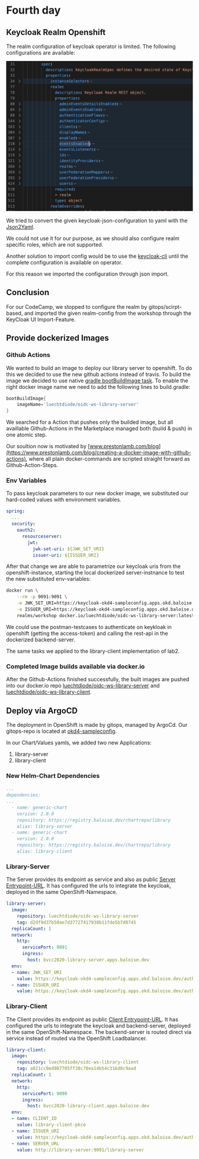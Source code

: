 # Fourth day


## Keycloak Realm Openshift
The realm configuration of keycloak operator is limited. The following configurations are available:

![Realm-Sections](img/realm-1.png)

We tried to convert the given keycloak-json-configuration to yaml with the [Json2Yaml](https://www.json2yaml.com/).

We could not use it for our purpose, as we should also configure realm specific
roles, which are not supported.

Another solution to import config would be to use the  [keycloak-cli](https://github.com/adorsys/keycloak-config-cli) until the complete configuration is available on operator.

For this reason we imported the configuration through json import.

## Conclusion

For our CodeCamp, we stopped to configure the realm by gitops/scirpt-based, and
imported the given realm-config from the workshop through the KeyCloak UI Import-Feature.


## Provide dockerized Images

### Github Actions
We wanted to build an image to deploy our library server to openshift. To do this we decided to use the new github actions instead of travis. To build the image we decided to use native [gradle bootBuildImage task](https://spring.io/guides/gs/spring-boot-docker/). To enable the right docker image name we need to add the following lines to build.gradle:
```gradle
bootBuildImage{
    imageName='luechtdiode/oidc-ws-library-server'
}
```

We searched for a Action that pushes only the builded image, but all availlable
Github-Actions in the Marketplace managed both (build & push) in one atomic step.

Our soultion now is motivated by [www.prestonlamb.com/blog](https://www.prestonlamb.com/blog/creating-a-docker-image-with-github-actions), where all plain docker-commands are scripted straight forward as Github-Action-Steps.

### Env Variables
To pass keycloak parameters to our new docker image, we substituted our hard-coded values with environment variables. 

```yaml
spring:
  ...
  security:
    oauth2:
      resourceserver:
        jwt:
          jwk-set-uri: ${JWK_SET_URI}
          issuer-uri: ${ISSUER_URI}
```

After that change we are able to parametrize our keycloak uris from the openshift-instance, starting the local dockerized server-instnance to test
the new substituted env-variables:

```bash
docker run \
    --rm -p 9091:9091 \
    -e JWK_SET_URI=https://keycloak-okd4-sampleconfig.apps.okd.baloise.dev/auth/realms/workshop/protocol/openid-connect/certs \
    -e ISSUER_URI=https://keycloak-okd4-sampleconfig.apps.okd.baloise.dev/auth/ \
    realms/workshop docker.io/luechtdiode/oidc-ws-library-server:latest

```
We could use the postman-testcases to authenticate on keykloak in openshift (getting the access-token) and calling the rest-api in the dockerized backend-server.

The same tasks we applied to the library-client implementation of lab2.

### Completed Image builds available via docker.io

After the Github-Actions finished successfully, the built images are pushed into our docker.io repo [luechtdiode/oidc-ws-library-server](https://hub.docker.com/repository/docker/luechtdiode/oidc-ws-library-server) and [luechtdiode/oidc-ws-library-client](https://hub.docker.com/repository/docker/luechtdiode/oidc-ws-library-client).

## Deploy via ArgoCD

The deployment in OpenShift is made by gitops, managed by ArgoCd.
Our gitops-repo is located at [okd4-sampleconfig](https://github.com/bal-code-camp-rest-oidc/okd4-appconfig/tree/master/okd4-sampleconfig).

In our Chart/Values yamls, we added two new Applications:
1. library-server
2. library-client

### New Helm-Chart Dependencies
```yaml
...
dependencies:
...
  - name: generic-chart
    version: 2.0.0
    repository: https://registry.baloise.dev/chartrepo/library
    alias: library-server
  - name: generic-chart
    version: 2.0.0
    repository: https://registry.baloise.dev/chartrepo/library
    alias: library-client
```

### Library-Server

The Server provides its endpoint as service and also as public [Server Entrypoint-URL](bvcc2020-library-server.apps.baloise.dev/library-server).
It has configured the urls to integrate the keycloak, deployed in the same
OpenShift-Namespace.

```yaml
library-server:
  image:
    repository: luechtdiode/oidc-ws-library-server
    tag: d2df9d37b50ae7d37727417938b11fde5b7d8745
  replicaCount: 1
  network:
    http:
      servicePort: 9091
      ingress:
        host: bvcc2020-library-server.apps.baloise.dev
  env:
  - name: JWK_SET_URI
    value: https://keycloak-okd4-sampleconfig.apps.okd.baloise.dev/auth/realms/workshop/protocol/openid-connect/certs
  - name: ISSUER_URI
    value: https://keycloak-okd4-sampleconfig.apps.okd.baloise.dev/auth/realms/workshop
```

### Library-Client

The Client provides its endpoint as public [Client Entrypoint-URL](bvcc2020-library-client.apps.baloise.dev/library-client).
It has configured the urls to integrate the keycloak and backend-server, deployed in the same OpenShift-Namespace. The backend-server is routed direct via service instead of routed via the OpenShift Loadbalancer.

```yaml
library-client:
  image:
    repository: luechtdiode/oidc-ws-library-client
    tag: a021cc8ed987705ff38c78ea14b54c316d8c9aad
  replicaCount: 1
  network:
    http:
      servicePort: 9090
      ingress:
        host: bvcc2020-library-client.apps.baloise.dev
  env:
  - name: CLIENT_ID
    value: library-client-pkce
  - name: ISSUER_URI
    value: https://keycloak-okd4-sampleconfig.apps.okd.baloise.dev/auth/realms/workshop
  - name: SERVER_URL
    value: http://library-server:9091/library-server
```